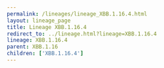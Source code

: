 ```yaml
---
permalink: /lineages/lineage_XBB.1.16.4.html
layout: lineage_page
title: Lineage XBB.1.16.4
redirect_to: ../lineage.html?lineage=XBB.1.16.4
lineage: XBB.1.16.4
parent: XBB.1.16
children: ['XBB.1.16.4']
---
```

